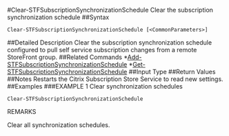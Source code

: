 #Clear-STFSubscriptionSynchronizationSchedule
Clear the subscription synchronization schedule
##Syntax
```Clear-STFSubscriptionSynchronizationSchedule [<CommonParameters>]
```
##Detailed Description
Clear the subscription synchronization schedule configured to pull self service subscription changes from a remote StoreFront group.
##Related Commands
*[Add-STFSubscriptionSynchronizationSchedule](Add-STFSubscriptionSynchronizationSchedule)
*[Get-STFSubscriptionSynchronizationSchedule](Get-STFSubscriptionSynchronizationSchedule)
##Input Type
##Return Values
##Notes
Restarts the Citrix Subscription Store Service to read new settings.
##Examples
###EXAMPLE 1 Clear synchronization schedules
```Clear-STFSubscriptionSynchronizationSchedule
```
REMARKS

Clear all synchronization schedules.
